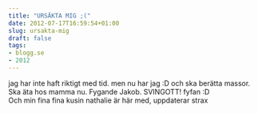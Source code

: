 ```yaml
---
title: "URSÄKTA MIG ;("
date: 2012-07-17T16:59:54+01:00
slug: ursakta-mig
draft: false
tags:
- blogg.se
- 2012
---
```

jag har inte haft riktigt med tid. men nu har jag :D och ska berätta massor. Ska äta hos mamma nu. Fygande Jakob. SVINGOTT! fyfan :D  
Och min fina fina kusin nathalie är här med, uppdaterar strax